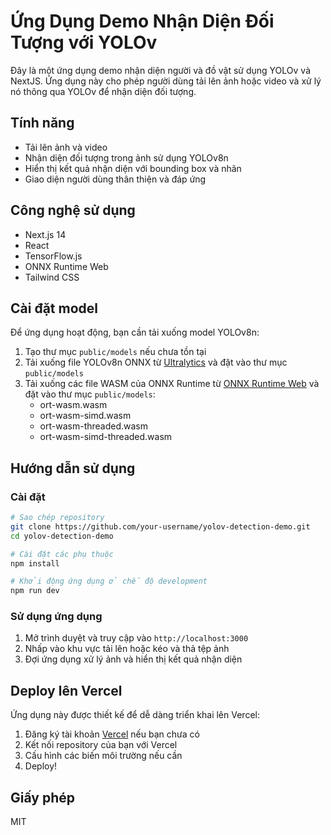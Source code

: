 # Ứng Dụng Demo Nhận Diện Đối Tượng với YOLOv

Đây là một ứng dụng demo nhận diện người và đồ vật sử dụng YOLOv và NextJS. Ứng dụng này cho phép người dùng tải lên ảnh hoặc video và xử lý nó thông qua YOLOv để nhận diện đối tượng.

## Tính năng

- Tải lên ảnh và video
- Nhận diện đối tượng trong ảnh sử dụng YOLOv8n
- Hiển thị kết quả nhận diện với bounding box và nhãn
- Giao diện người dùng thân thiện và đáp ứng

## Công nghệ sử dụng

- Next.js 14
- React
- TensorFlow.js
- ONNX Runtime Web
- Tailwind CSS

## Cài đặt model

Để ứng dụng hoạt động, bạn cần tải xuống model YOLOv8n:

1. Tạo thư mục `public/models` nếu chưa tồn tại
2. Tải xuống file YOLOv8n ONNX từ [Ultralytics](https://github.com/ultralytics/assets/releases/download/v0.0.0/yolov8n.onnx) và đặt vào thư mục `public/models`
3. Tải xuống các file WASM của ONNX Runtime từ [ONNX Runtime Web](https://cdn.jsdelivr.net/npm/onnxruntime-web/dist/) và đặt vào thư mục `public/models`:
   - ort-wasm.wasm
   - ort-wasm-simd.wasm
   - ort-wasm-threaded.wasm
   - ort-wasm-simd-threaded.wasm

## Hướng dẫn sử dụng

### Cài đặt

```bash
# Sao chép repository
git clone https://github.com/your-username/yolov-detection-demo.git
cd yolov-detection-demo

# Cài đặt các phụ thuộc
npm install

# Khởi động ứng dụng ở chế độ development
npm run dev
```

### Sử dụng ứng dụng

1. Mở trình duyệt và truy cập vào `http://localhost:3000`
2. Nhấp vào khu vực tải lên hoặc kéo và thả tệp ảnh
3. Đợi ứng dụng xử lý ảnh và hiển thị kết quả nhận diện

## Deploy lên Vercel

Ứng dụng này được thiết kế để dễ dàng triển khai lên Vercel:

1. Đăng ký tài khoản [Vercel](https://vercel.com) nếu bạn chưa có
2. Kết nối repository của bạn với Vercel
3. Cấu hình các biến môi trường nếu cần
4. Deploy!

## Giấy phép

MIT
